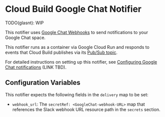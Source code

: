 # Cloud Build Google Chat Notifier

TODO(glasnt): WIP

This notifier uses [Google Chat Webhooks](https://developers.google.com/chat/how-tos/webhooks) to
send notifications to your Google Chat space.

This notifier runs as a container via Google Cloud Run and responds to
events that Cloud Build publishes via its
[Pub/Sub topic](https://cloud.google.com/cloud-build/docs/send-build-notifications).

For detailed instructions on setting up this notifier,
see [Configuring Google Chat notifications](https://cloud.google.com/cloud-build/docs/configuring-notifications/configure-googlechat) (LINK TBD).

## Configuration Variables

This notifier expects the following fields in the `delivery` map to be set:

- `webhook_url`: The `secretRef: <GoogleChat-webhook-URL>` map that references the
Slack webhook URL resource path in the `secrets` section.
